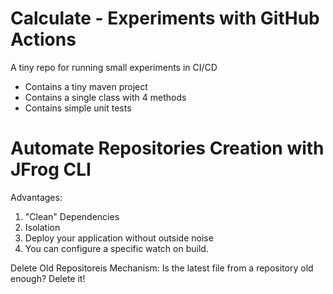 # Calculate - Experiments with GitHub Actions
A tiny repo for running small experiments in CI/CD

- Contains a tiny maven project
- Contains a single class with 4 methods
- Contains simple unit tests

# Automate Repositories Creation with JFrog CLI

Advantages:
1) "Clean" Dependencies
2) Isolation
3) Deploy your application without outside noise
4) You can configure a specific watch on build.

Delete Old Repositoreis Mechanism: Is the latest file from a repository old enough? Delete it!
